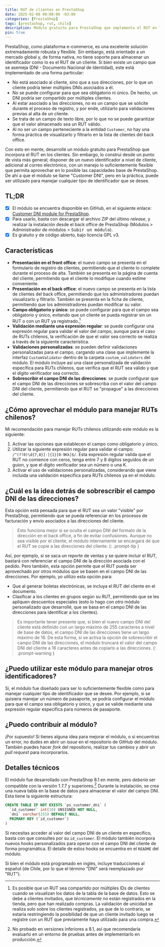 ```yaml
---
title: RUT de clientes en PrestaShop
date: 2025-02-08 00:00:00 -03:00
categories: [PrestaShop]
tags: [prestashop, rut, chile]
description: Módulo gratuito para PrestaShop que implementa el RUT en los clientes.
pin: true
---
```


PrestaShop, como plataforma e-commerce, es una excelente solución extremadamente robusta y flexible.
Sin embargo, está orientado a un mercado global y, de forma nativa, no tiene soporte para almacenar un identificador como lo es el RUT de un cliente.
Si bien existe un campo que se asemeja (DNI - Documento Nacional de Identidad), este está implementado de una forma particular:

- No está asociado al cliente, sino que a sus direcciones, por lo que un cliente podría tener múltiples DNIs asociados a él.
- No se puede configurar para que sea obligatorio ni único. De hecho, un DNI podría ser compartido por múltiples clientes.
- Al estar asociado a las direcciones, no es un campo que se solicite durante el proceso de registro, y por ende, utilizarlo para validaciones previas al alta de un cliente.
- Se trata de un campo de texto libre, por lo que no se puede garantizar que el valor almacenado sea un RUT válido.
- Al no ser un campo perteneciente a la entidad `Customer`, no hay una forma práctica de visualizarlo y filtrarlo en la lista de clientes del back office.

Con esto en mente, desarrollé un módulo gratuito para PrestaShop que incorpora el RUT en los clientes.
Sin embargo, lo construí desde un punto de vista más general; disponer de un nuevo identificador a nivel de cliente, adicional al correo electrónico,
con un manejo lo suficientemente flexible que permita aprovechar en lo posible las capacidades base de PrestaShop.
De ahí a que el módulo se llame "Customer DNI", pero en la práctica, puede ser utilizado para manejar cualquier tipo de identificador que se desee.

## TL;DR

- [x] El módulo se encuentra disponible en GitHub, en el siguiente enlace: [Customer DNI module for PrestaShop](https://github.com/ebiggio/prestashop-customer-dni).
- [x] Para usarlo, basta con descargar el archivo ZIP del último *release*, y realizar la instalación desde el back office de PrestaShop (Módulos > Administrador de módulos > <kbd>Subir un módulo</kbd>).
- [x] Es gratuito y de código abierto, bajo licencia GPL v3.

## Características

- **Presentación en el front office**: el nuevo campo se presenta en el formulario de registro de clientes, permitiendo que el cliente lo complete durante el proceso de alta.
También se presenta en la página de cuenta del cliente, permitiendo que el cliente lo modifique cuando estime conveniente.
- **Presentación en el back office**: el nuevo campo se presenta en la lista de clientes del back office, permitiendo que los administradores puedan visualizarlo y filtrarlo.
También se presenta en la ficha de cliente, permitiendo que los administradores puedan modificar su valor.
- **Campo obligatorio y único**: se puede configurar para que el campo sea obligatorio y único, evitando que un cliente se pueda registrar sin un RUT o con un RUT ya registrado.[^1]
- **Validación mediante una expresión regular**: se puede configurar una expresión regular para validar el valor del campo, aunque para el caso de RUTs chilenos,
la verificación de que el valor sea correcto se realiza a través de la siguiente característica.
- **Validaciones personalizadas**: se pueden definir validaciones personalizadas para el campo, cargando una clase que implemente la interfaz `CustomValidator` dentro de la carpeta `custom_validators` del módulo.
El módulo incluye así una clase personalizada de validación específica para RUTs chilenos, que verifica que el RUT sea válido y que el dígito verificador sea correcto.
- **Sobrescribir el campo DNI de las direcciones**: se puede configurar que el campo DNI de las direcciones se sobrescriba con el valor del campo DNI del cliente,
permitiendo que el RUT se "propague" a las direcciones del cliente.

## ¿Cómo aprovechar el módulo para manejar RUTs chilenos?

Mi recomendación para manejar RUTs chilenos utilizando este módulo es la siguiente:

1. Activar las opciones que establecen el campo como obligatorio y único.
2. Utilizar la siguiente expresión regular para validar el campo: `/^(?!0)\d{7,8}[-]{1}[0-9Kk]$/`. Esta expresión regular valida que el RUT no comience con ceros,
tenga entre 7 y 8 dígitos seguidos de un guion, y que el dígito verificador sea un número o una K. 
3. Activar el uso de validaciones personalizadas, considerando que viene incluida una validación específica para RUTs chilenos ya en el módulo.

## ¿Cuál es la idea detrás de sobrescribir el campo DNI de las direcciones?

Esta opción está pensada para que el RUT sea un valor "visible" por PrestaShop, permitiendo que se pueda referenciar en los procesos de facturación y envío asociados a las direcciones del cliente.

> Esto funciona mejor si se oculta el campo DNI del formato de la dirección en el back office, a fin de evitar confusiones. Aunque no sea visible por el cliente,
> el módulo internamente se encargará de que el RUT se copie a las direcciones del cliente.
{: .prompt-tip }

Así, por ejemplo, si se saca un reporte de ventas y se quiere incluir el RUT, bastará con referenciar el campo DNI de la dirección asociada con el pedido.
Pero también, esta opción permite que el RUT pueda ser aprovechado por otros módulos que se basen en el campo DNI de las direcciones. Por ejemplo, yo utilizo esta opción para:

- Que al generar boletas electrónicas, se incluya el RUT del cliente en el documento.
- Clasificar a los clientes en grupos según su RUT, permitiendo que se les apliquen descuentos especiales (esto lo hago con *otro* módulo personalizado que desarrollé,
que se basa en el campo DNI de las direcciones para identificar a los clientes).

> Es importante tener presente que, si bien el nuevo campo DNI del cliente está definido con un largo máximo de 255 caracteres a nivel de base de datos,
> el campo DNI de las direcciones tiene un largo máximo de 16. De esta forma, si se activa la opción de sobrescribir el campo DNI de las direcciones,
> el módulo truncará el valor del campo DNI del cliente a 16 caracteres antes de copiarlo a las direcciones.
{: .prompt-warning }

## ¿Puedo utilizar este módulo para manejar otros identificadores?

Sí, el módulo fue diseñado para ser lo suficientemente flexible como para manejar cualquier tipo de identificador que se desee.
Por ejemplo, si se quisiera manejar un número de pasaporte, se podría configurar el módulo para que el campo sea obligatorio y único,
y que se valide mediante una expresión regular específica para números de pasaporte.

## ¿Puedo contribuir al módulo?

¡Por supuesto! Si tienes alguna idea para mejorar el módulo, o si encuentras un error, no dudes en abrir un *issue* en el repositorio de GitHub del módulo.
También puedes hacer *fork* del repositorio, realizar tus cambios y abrir un *pull request* para incorporarlos.

## Detalles técnicos

El módulo fue desarrollado con PrestaShop 8.1 en mente, pero *debería* ser compatible con la versión 1.7.7 y superiores.[^2]
Durante la instalación, se crea una nueva tabla en la base de datos para almacenar el valor del campo DNI. Esta tiene la siguiente estructura:

```sql
CREATE TABLE IF NOT EXISTS `ps_customer_dni` (
  `id_customer` int(10) UNSIGNED NOT NULL,
  `dni` varchar(255) DEFAULT NULL,
  PRIMARY KEY (`id_customer`)
)
```

Si necesitas acceder al valor del campo DNI de un cliente en específico, basta con que consultes por su `id_customer`.
El módulo también incorpora nuevos hooks personalizados para operar con el campo DNI del cliente de forma programática.
El detalle de estos hooks se encuentra en el `README` del módulo.

Si bien el módulo está programado en inglés, incluye traducciones al español (de Chile, por lo que el término "DNI" será reemplazado por "RUT").

[^1]: Es posible que un RUT sea compartido por múltiples IDs de clientes cuando se visualizan los datos de la tabla de la base de datos. Esto se debe a clientes invitados, que *técnicamente* no están registrados en la tienda, pero que han realizado compras. La validación de unicidad se realiza solo sobre los clientes registrados, ya que de lo contrario, se estaría restringiendo la posibilidad de que un cliente invitado luego se registre con un RUT que previamente haya utilizado para una compra.
[^2]: No probado en versiones inferiores a 8.1, así que recomendaría evaluarlo en un entorno de pruebas antes de implementarlo en producción.
